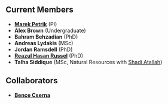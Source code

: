 
## Current Members

* [**Marek Petrik**](http://cs.unh.edu/~mpetrik) (PI)
* **Alex Brown** (Undergraduate)
* **Bahram Behzadian** (PhD)
* **Andreas Lydakis** (MSc)
* **Jordan Ramsdell** (PhD)
* [**Reazul Hasan Russel**](http://cs.unh.edu/~rr1042/reazul.html) (PhD)
* **Talha Siddique** (MSc, Natural Resources with [Shadi Atallah](https://colsa.unh.edu/faculty/atallah))

## Collaborators

* [**Bence Cserna**](http://www.cs.unh.edu/bence/)